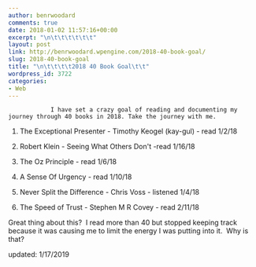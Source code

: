 ```yaml
---
author: benrwoodard
comments: true
date: 2018-01-02 11:57:16+00:00
excerpt: "\n\t\t\t\t\t\t"
layout: post
link: http://benrwoodard.wpengine.com/2018-40-book-goal/
slug: 2018-40-book-goal
title: "\n\t\t\t\t2018 40 Book Goal\t\t"
wordpress_id: 3722
categories:
- Web
---
```



				I have set a crazy goal of reading and documenting my journey through 40 books in 2018. Take the journey with me.



 	
  1. The Exceptional Presenter - Timothy Keogel (kay-gul) - read 1/2/18

 	
  2. Robert Klein - Seeing What Others Don't -read 1/16/18

 	
  3. The Oz Principle - read 1/6/18

 	
  4. A Sense Of Urgency - read 1/10/18

 	
  5. Never Split the Difference - Chris Voss - listened 1/4/18

 	
  6. The Speed of Trust - Stephen M R Covey - read 2/11/18


Great thing about this?  I read more than 40 but stopped keeping track because it was causing me to limit the energy I was putting into it.  Why is that?

updated: 1/17/2019		

